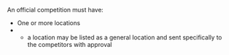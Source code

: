 An official competition must have:
- One or more locations
- - a location may be listed as a general location and sent specifically to the competitors with approval
